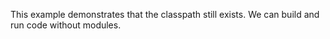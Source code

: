 This example demonstrates that the classpath still exists. We can build and run code without modules.